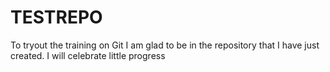 # TESTREPO
To tryout the training on Git
I am glad to be in the repository that I have just created.
I will celebrate little progress
